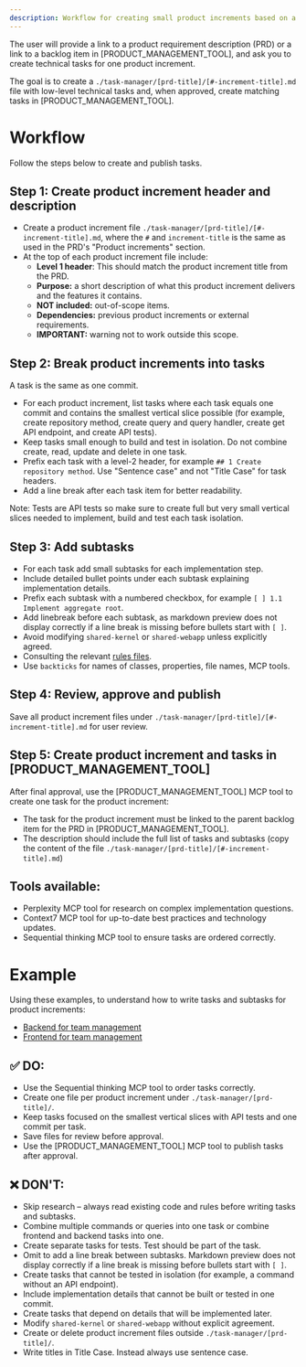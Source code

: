 ```yaml
---
description: Workflow for creating small product increments based on a product requirement description (PRD)
---
```


The user will provide a link to a product requirement description (PRD) or a link to a backlog item in [PRODUCT_MANAGEMENT_TOOL], and ask you to create technical tasks for one product increment.

The goal is to create a `./task-manager/[prd-title]/[#-increment-title].md` file with low-level technical tasks and, when approved, create matching tasks in [PRODUCT_MANAGEMENT_TOOL].

# Workflow

Follow the steps below to create and publish tasks.

## Step 1: Create product increment header and description

- Create a product increment file `./task-manager/[prd-title]/[#-increment-title].md`, where the `#` and `increment-title` is the same as used in the PRD's "Product increments" section.
- At the top of each product increment file include:
  - **Level 1 header**: This should match the product increment title from the PRD.
  - **Purpose:**  a short description of what this product increment delivers and the features it contains.
  - **NOT included:** out-of-scope items.
  - **Dependencies:** previous product increments or external requirements.
  - **IMPORTANT:** warning not to work outside this scope.

## Step 2: Break product increments into tasks

A task is the same as one commit.

- For each product increment, list tasks where each task equals one commit and contains the smallest vertical slice possible (for example, create repository method, create query and query handler, create get API endpoint, and create API tests).
- Keep tasks small enough to build and test in isolation. Do not combine create, read, update and delete in one task.
- Prefix each task with a level-2 header, for example `## 1 Create repository method`. Use "Sentence case" and not "Title Case" for task headers.
- Add a line break after each task item for better readability.

Note: Tests are API tests so make sure to create full but very small vertical slices needed to implement, build and test each task isolation.

## Step 3: Add subtasks

- For each task add small subtasks for each implementation step.
- Include detailed bullet points under each subtask explaining implementation details.
- Prefix each subtask with a numbered checkbox, for example `[ ] 1.1 Implement aggregate root`.
- Add linebreak before each subtask, as markdown preview does not display correctly if a line break is missing before bullets start with `[ ]`.
- Avoid modifying `shared-kernel` or `shared-webapp` unless explicitly agreed.
- Consulting the relevant [rules files](/.windsurf/rules).
- Use `backticks` for names of classes, properties, file names, MCP tools.

## Step 4: Review, approve and publish

Save all product increment files under `./task-manager/[prd-title]/[#-increment-title].md` for user review.

## Step 5: Create product increment and tasks in [PRODUCT_MANAGEMENT_TOOL]

After final approval, use the [PRODUCT_MANAGEMENT_TOOL] MCP tool to create one task for the product increment:
- The task for the product increment must be linked to the parent backlog item for the PRD in [PRODUCT_MANAGEMENT_TOOL].
- The description should include the full list of tasks and subtasks (copy the content of the file `./task-manager/[prd-title]/[#-increment-title].md`)

## Tools available:

- Perplexity MCP tool for research on complex implementation questions.
- Context7 MCP tool for up-to-date best practices and technology updates.
- Sequential thinking MCP tool to ensure tasks are ordered correctly.

# Example

Using these examples, to understand how to write tasks and subtasks for product increments:

- [Backend for team management](/.windsurf/workflows/samples/1-backend-sample.md)
- [Frontend for team management](/.windsurf/workflows/samples/2-frontend-sample.md)

## ✅ DO:

- Use the Sequential thinking MCP tool to order tasks correctly.
- Create one file per product increment under `./task-manager/[prd-title]/`.
- Keep tasks focused on the smallest vertical slices with API tests and one commit per task.
- Save files for review before approval.
- Use the [PRODUCT_MANAGEMENT_TOOL] MCP tool to publish tasks after approval.

## ❌ DON'T:

- Skip research – always read existing code and rules before writing tasks and subtasks.
- Combine multiple commands or queries into one task or combine frontend and backend tasks into one.
- Create separate tasks for tests. Test should be part of the task.
- Omit to add a line break between subtasks. Markdown preview does not display correctly if a line break is missing before bullets start with `[ ]`.
- Create tasks that cannot be tested in isolation (for example, a command without an API endpoint).
- Include implementation details that cannot be built or tested in one commit.
- Create tasks that depend on details that will be implemented later.
- Modify `shared-kernel` or `shared-webapp` without explicit agreement.
- Create or delete product increment files outside `./task-manager/[prd-title]/`.
- Write titles in Title Case. Instead always use sentence case.
